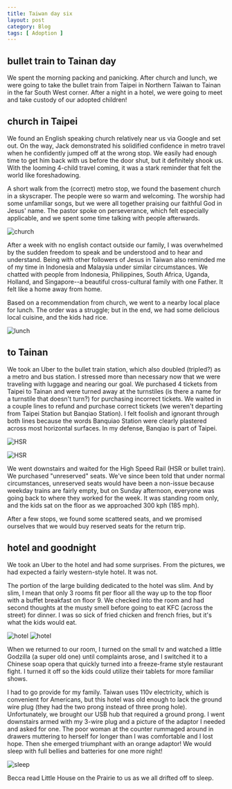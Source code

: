 ```yaml
---
title: Taiwan day six
layout: post
category: Blog
tags: [ Adoption ]
---
```


## bullet train to Tainan day
We spent the morning packing and panicking. After church and lunch, we were going to take the bullet train from Taipei in Northern Taiwan to Tainan in the far South West corner. After a night in a hotel, we were going to meet and take custody of our adopted children!

<!-- more -->
## church in Taipei
We found an English speaking church relatively near us via Google and set out. On the way, Jack demonstrated his solidified confidence in metro travel when he confidently jumped off at the wrong stop. We easily had enough time to get him back with us before the door shut, but it definitely shook us. With the looming 4-child travel coming, it was a stark reminder that felt the world like foreshadowing.

A short walk from the (correct) metro stop, we found the basement church in a skyscraper. The people were so warm and welcoming. The worship had some unfamiliar songs, but we were all together praising our faithful God in Jesus' name. The pastor spoke on perseverance, which felt especially applicable, and we spent some time talking with people afterwards.

![church](https://lh3.googleusercontent.com/pw/AMWts8Cv0LMIWkhgJTdjsM4q4slBmnCg-P5XhQINONiyiejXKWuIyG5vAxZY2W3XqvBoyAqb5cPni1kjQqbs9S0JzEnyoocxGC2BOPE4rSDGmJC99L3GsnfbxoyrC7br0PIWdLUbmEACZQGtX2X2KfWYWF_Xkw=w1199-h903-no?authuser=0)

After a week with no english contact outside our family, I was overwhelmed by the sudden freedom to speak and be understood and to hear and understand. Being with other followers of Jesus in Taiwan also reminded me of my time in Indonesia and Malaysia under similar circumstances. We chatted with people from Indonesia, Philippines, South Africa, Uganda, Holland, and Singapore--a beautiful cross-cultural family with one Father. It felt like a home away from home.

Based on a recommendation from church, we went to a nearby local place for lunch. The order was a struggle; but in the end, we had some delicious local cuisine, and the kids had rice.

![lunch](https://lh3.googleusercontent.com/pw/AMWts8AIeBG-GX-vTLtoj3JJL0TNNoO2vipPZBFCEam7o6h83wBpIrqUGA5z0OfyGkf-Vqx7UKsgpEJsl3QE_ASbe9AqxJqtqFWpe9JxY2gLj5r4zsqZW6UvpI0dsMAiJqmvGHEf-whOv0CuOd5kWdCxe_QHwA=w1204-h903-no?authuser=0)

## to Tainan
We took an Uber to the bullet train station, which also doubled (tripled?) as a metro and bus station. I stressed more than necessary now that we were traveling with luggage and nearing our goal. We purchased 4 tickets from Taipei to Tainan and were turned away at the turnstiles (is there a name for a turnstile that doesn't turn?) for purchasing incorrect tickets. We waited in a couple lines to refund and purchase correct tickets (we weren't departing from Taipei Station but Banqiao Station). I felt foolish and ignorant through both lines because the words Banquiao Station were clearly plastered across most horizontal surfaces. In my defense, Banqiao is part of Taipei.

![HSR](https://lh3.googleusercontent.com/pw/AMWts8CSSiSLNbATTjmjGc2i0VQub5F5_kT0Nm2WzaomUcWtRG4iMpH8Z6_s0_kxKyyWEt69idbvGJpv78hH7mXd6PjQEh-69e5hxZLhyxkaIWDNiivEkG6-Cfs6EC3AcUrpttnTLxTcUw2UsS7PDuu9LBVmNA=w1204-h903-no?authuser=0)

![HSR](https://lh3.googleusercontent.com/pw/AMWts8BiJR2O8GfaMUNMzN-BuUEbGzzWyt_CVB4EqAJ1La4nozdtVXRUiH2m8qr8YCSoXUR85Bi2nurZjTLa_Tq0cvvXsDHA-6C6lcsJ0s9CJ2k94iq_9y0U1aHhlBueNYrdShB4Zg8eRDo7FK0M_ZrR4XxN2w=w680-h903-no?authuser=0)

We went downstairs and waited for the High Speed Rail (HSR or bullet train). We purchased "unreserved" seats. We've since been told that under normal circumstances, unreserved seats would have been a non-issue because weekday trains are fairly empty, but on Sunday afternoon, everyone was going back to where they worked for the week. It was standing room only, and the kids sat on the floor as we approached 300 kph (185 mph).

After a few stops, we found some scattered seats, and we promised ourselves that we would buy reserved seats for the return trip.

## hotel and goodnight
We took an Uber to the hotel and had some surprises. From the pictures, we had expected a fairly western-style hotel. It was not.

The portion of the large building dedicated to the hotel was slim. And by slim, I mean that only 3 rooms fit per floor all the way up to the top floor with a buffet breakfast on floor 9. We checked into the room and had second thoughts at the musty smell before going to eat KFC (across the street) for dinner. I was so sick of fried chicken and french fries, but it's what the kids would eat.

![hotel](https://lh3.googleusercontent.com/pw/AMWts8BNS0hL9w72TRSsp1L_F1v0dkzelAXC-Vmc6a047CkNwKQlH3DW9zDGLIYDV428JOGBQ4V5yukwOJB_KDpTGeD0ylQJiGpPr1gUOocDtuWj2-yIDDqzU9lwamaBWOmzylrbEaQkej8IupqRWDT5uddmPw=w1199-h903-no?authuser=0)
![hotel](https://lh3.googleusercontent.com/pw/AMWts8DrNRc_vsQi0-ougVNE4T9OWf60_gujnZLyy-Q1NFmM-ipQQSrXFnkiu2UyQSTuIX0Yf9EXMRtc3SnbqkQIJBZsMC34FKbYHmk_peFlLiFsxW7tFUTwe2Msb0JfwMhbmbw0kTzaCqfgPBfuGZaFffzaXQ=w1199-h903-no?authuser=0)

When we returned to our room, I turned on the small tv and watched a little Godzilla (a super old one) until complaints arose, and I switched it to a Chinese soap opera that quickly turned into a freeze-frame style restaurant fight. I turned it off so the kids could utilize their tablets for more familiar shows.

I had to go provide for my family. Taiwan uses 110v electricity, which is convenient for Americans, but this hotel was old enough to lack the ground wire plug (they had the two prong instead of three prong hole). Unfortunately, we brought our USB hub that required a ground prong. I went downstairs armed with my 3-wire plug and a picture of the adaptor I needed and asked for one. The poor woman at the counter rummaged around in drawers muttering to herself for longer than I was comfortable and I lost hope. Then she emerged triumphant with an orange adaptor! We would sleep with full bellies and batteries for one more night!

![sleep](https://lh3.googleusercontent.com/pw/AMWts8B0_wEyeZKGue6avvARIxuWmW4kzbhgsJ0K6XnThjsGOnTUOiCXhnn-IhOOkvtzqkdGyw12vPi_ny6yEJyYnZbhyoMZHjTPTBtAoW5KvUBYYzoRnc9FbVlIo_Fl2AAUmNXUj25m0dTQ8CjzwOpgD1kYnQ=w1199-h903-no?authuser=0)

Becca read Little House on the Prairie to us as we all drifted off to sleep.





